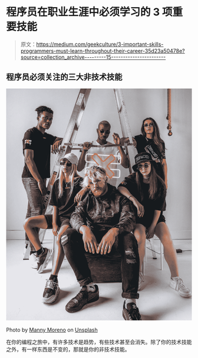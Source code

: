 # 程序员在职业生涯中必须学习的 3 项重要技能

> 原文：<https://medium.com/geekculture/3-important-skills-programmers-must-learn-throughout-their-career-35d23a50478e?source=collection_archive---------15----------------------->

## 程序员必须关注的三大非技术技能

![](img/87ca7c662a458eea8603cce2e707d6f8.png)

Photo by [Manny Moreno](https://unsplash.com/@mannydream?utm_source=medium&utm_medium=referral) on [Unsplash](https://unsplash.com?utm_source=medium&utm_medium=referral)

在你的编程之旅中，有许多技术是趋势，有些技术甚至会消失。除了你的技术技能之外，有一样东西是不变的，那就是你的非技术技能。